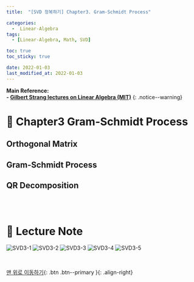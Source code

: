 ```yaml
---
title:  "[SVD 정복하기] Chapter3. Gram-Schmidt Process" 

categories:
  -  Linear-Algebra
tags:
  - [Linear-Algebra, Math, SVD]

toc: true
toc_sticky: true

date: 2022-01-03
last_modified_at: 2022-01-03
---
```


**Main Reference: <br>- [Gilbert Strang lectures on Linear Algebra (MIT)](https://www.youtube.com/watch?v=7UJ4CFRGd-U&list=PLE7DDD91010BC51F8)**
{: .notice--warning}

# 📘 Chapter3 Gram-Schmidt Process

## Orthogonal Matrix
## Gram-Schmidt Process
## QR Decomposition


<br>
<br>



# 📘 Lecture Note

![SVD3-1](https://user-images.githubusercontent.com/96368476/147909928-56caaa6f-b114-4c43-84f0-6b275b5ea426.jpg)
![SVD3-2](https://user-images.githubusercontent.com/96368476/147909332-c251ff95-e993-4e6f-b6a6-64119213c17b.jpg)
![SVD3-3](https://user-images.githubusercontent.com/96368476/147909354-2f21bd25-75bb-401a-99c5-ac11bdc8471d.jpg)
![SVD3-4](https://user-images.githubusercontent.com/96368476/148022301-325fc3f8-7084-4c4b-a719-dc07426d220d.jpg)
![SVD3-5](https://user-images.githubusercontent.com/96368476/148022305-95e79774-846c-492d-840c-1620ddd13e2b.jpg)


<br>

[맨 위로 이동하기](#){: .btn .btn--primary }{: .align-right}